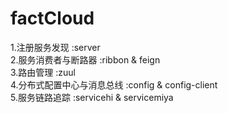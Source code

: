 # factCloud
1.注册服务发现 :server<br>
2.服务消费者与断路器 :ribbon & feign<br>
3.路由管理 :zuul<br>
4.分布式配置中心与消息总线 :config & config-client<br>
5.服务链路追踪 :servicehi & servicemiya
